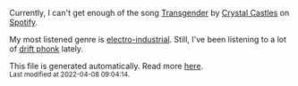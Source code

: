 
  Currently, I can't get enough of the song <a href="https://open.spotify.com/track/26ZzSLUJMmYp5u1hDELEWH">Transgender</a> by <a href="https://open.spotify.com/artist/7K3zpFXBvPcvzhj7zlGJdO">Crystal Castles</a> on <a href="https://open.spotify.com/user/9qz2xtkur2fengfsdcq8dd907?si=kq2SVrUkSNe0z1NJjpt7kg">Spotify</a>.

  My most listened genre is <a href="https://duckduckgo.com/?q=electro-industrial music">electro-industrial</a>.
  Still, I've been listening to a lot of <a href="https://duckduckgo.com/?q=drift phonk music">drift phonk</a> lately.

  This file is generated automatically. Read more <a href="https://github.com/CodeF0x/CodeF0x/blob/master/IMPORTANT.md">here</a>.
  <br>
  <sub>Last modified at 2022-04-08 09:04:14.</sub>
  